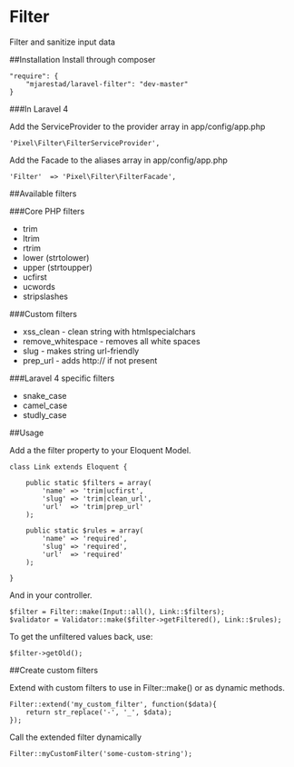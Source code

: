 Filter
==============

Filter and sanitize input data

##Installation
Install through composer

    "require": {
        "mjarestad/laravel-filter": "dev-master"
    }
    
###In Laravel 4

Add the ServiceProvider to the provider array in app/config/app.php

    'Pixel\Filter\FilterServiceProvider',
    
Add the Facade to the aliases array in app/config/app.php

    'Filter'  => 'Pixel\Filter\FilterFacade',

##Available filters

###Core PHP filters

* trim
* ltrim
* rtrim
* lower (strtolower)
* upper (strtoupper)
* ucfirst
* ucwords
* stripslashes

###Custom filters

* xss_clean - clean string with htmlspecialchars
* remove_whitespace - removes all white spaces
* slug - makes string url-friendly
* prep_url - adds http:// if not present

###Laravel 4 specific filters

* snake_case
* camel_case
* studly_case

##Usage

Add a the filter property to your Eloquent Model.

    class Link extends Eloquent {
    
        public static $filters = array(
            'name' => 'trim|ucfirst',
            'slug' => 'trim|clean_url',
            'url'  => 'trim|prep_url'
        );
        
        public static $rules = array(
            'name' => 'required',
            'slug' => 'required',
            'url'  => 'required'
        );
        
    }
    
And in your controller.

    $filter = Filter::make(Input::all(), Link::$filters);
    $validator = Validator::make($filter->getFiltered(), Link::$rules);
    
To get the unfiltered values back, use:

    $filter->getOld();
    
##Create custom filters

Extend with custom filters to use in Filter::make() or as dynamic methods.

    Filter::extend('my_custom_filter', function($data){
        return str_replace('-', '_', $data);
    });
    
Call the extended filter dynamically

    Filter::myCustomFilter('some-custom-string');
